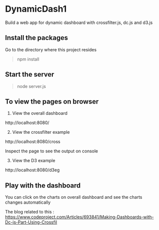 # DynamicDash1
Build a web app for dynamic dashboard with crossfilter.js, dc.js and d3.js

## Install the packages 
 Go to the directory where this project resides
 
 > npm install
 
 ## Start the server
 
 > node server.js
 
 ## To view the pages on browser
 1. View the overall dashboard
 
 http://localhost:8080/
 
 2. View the crossfilter example
 
 http://localhost:8080/cross
 
 Inspect the page to see the output on console
 
 3. View the D3 example
 
 http://localhost:8080/d3eg
 
 ## Play with the dashboard
  You can click on the charts on overall dashboard and see the charts changes automatically
  
  The blog related to this : https://www.codeproject.com/Articles/693841/Making-Dashboards-with-Dc-js-Part-Using-Crossfil
  
  
 
